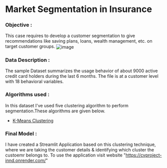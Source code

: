 # Market Segmentation in Insurance

### Objective  :
This case requires to develop a customer segmentation to give recommendations like saving plans, loans, wealth management, etc. on target customer groups.
<img align="center" src="https://user-images.githubusercontent.com/34673684/137431219-a5d99ac4-ce63-4435-8a49-4e19b09d0a07.png" alt="image">
### Data Description : 
The sample Dataset summarizes the usage behavior of about 9000 active credit card holders during the last 6 months. The file is at a customer level with 18 behavioral variables.
### Algorithms used :  
In this dataset I've used five clustering algorithm to perform segmentation.These algorithms are given below.
- [K-Means Clustering](https://en.wikipedia.org/wiki/K-means_clustering)
### Final Model  :
I have created a Streamlit Application based on this clustering technique, where we are taking the customer details & identifying which cluster the custoemr belongs to.
To use the application visit website "https://cvproject-innd.onrender.com/"
